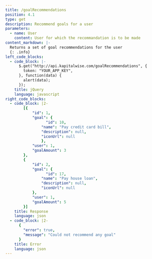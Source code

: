 ```yaml
---
title: /goalRecommendations
position: 4.1
type: get
description: Recommend goals for a user
parameters:
  - name: User
    content: User for which the recommandation is to be made
content_markdown: |-
  Returns a set of goal recommendations for the user
  {: .info}
left_code_blocks:
  - code_block: |-
      $.get("http://api.kapitalwise.com/goalRecommendations", {
        token: "YOUR_APP_KEY",
      }, function(data) {
        alert(data);
      });
    title: jQuery
    language: javascript
right_code_blocks:
  - code_block: |2-
        [{
            "id": 1,
            "goal": {
            	  "id": 10,
                "name": "Pay credit card bill",
                "description": null,
                "iconUrl": null
                },
            "user": 1,
            "goalAmount": 3
        },
        {
            "id": 2,
            "goal": {
            	  "id": 17,
                "name": "Pay house loan",
                "description": null,
                "iconUrl": null
            },
            "user": 1,
            "goalAmount": 5
        }]
    title: Response
    language: json
  - code_block: |2-
      {
        "error": true,
        "message": "Could not recommend any goal"
      }
    title: Error
    language: json
---
```

